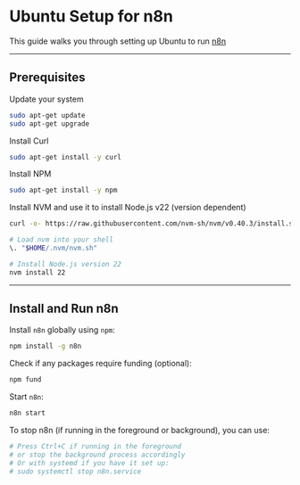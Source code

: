 # Ubuntu Setup for n8n

This guide walks you through setting up Ubuntu to run [n8n](https://n8n.io/)

---

## Prerequisites

Update your system

```bash
sudo apt-get update
sudo apt-get upgrade
```

Install Curl
```bash
sudo apt-get install -y curl
```

Install NPM
```bash
sudo apt-get install -y npm
```

Install NVM and use it to install Node.js v22 (version dependent)

```bash
curl -o- https://raw.githubusercontent.com/nvm-sh/nvm/v0.40.3/install.sh | bash

# Load nvm into your shell
\. "$HOME/.nvm/nvm.sh"

# Install Node.js version 22
nvm install 22
```

---

## Install and Run n8n

Install `n8n` globally using `npm`:

```bash
npm install -g n8n
```

Check if any packages require funding (optional):

```bash
npm fund
```

Start `n8n`:

```bash
n8n start
```

To stop n8n (if running in the foreground or background), you can use:

```bash
# Press Ctrl+C if running in the foreground
# or stop the background process accordingly
# Or with systemd if you have it set up:
# sudo systemctl stop n8n.service
```
